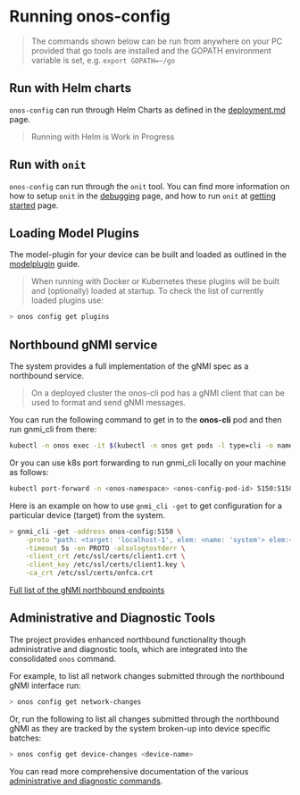 # Running onos-config 

> The commands shown below can be run from anywhere on your PC provided that go tools are installed
> and the GOPATH environment variable is set, e.g. `export GOPATH=~/go`

## Run with Helm charts
`onos-config` can run through Helm Charts as defined in the [deployment.md](deployment.md) page.
> Running with Helm is Work in Progress

## Run with `onit`
`onos-config` can run through the `onit` tool. You can find more information on how to setup `onit` in the
 [debugging](../../onos-test/docs/debugging.md) page,
 and how to run `onit` at [getting started](../../onos-test/docs/getting-started.md) page.

## Loading Model Plugins 
The model-plugin for your device can be built and loaded as outlined in the [modelplugin](modelplugin.md) guide.
> When running with Docker or Kubernetes these plugins will be built and (optionally) loaded
at startup. To check the list of currently loaded plugins use:
```bash
> onos config get plugins
```

## Northbound gNMI service
The system provides a full implementation of the gNMI spec as a northbound service.

> On a deployed cluster the onos-cli pod has a gNMI client that can be used to
> format and send gNMI messages.

You can run the following command to get in to the **onos-cli** pod and then run gnmi_cli from there:

```bash
kubectl -n onos exec -it $(kubectl -n onos get pods -l type=cli -o name) -- /bin/sh
```

Or you can use k8s port forwarding to run gnmi_cli locally on your machine as follows:

```bash
kubectl port-forward -n <onos-namespace> <onos-config-pod-id> 5150:5150
```

Here is an example on how to use `gnmi_cli -get` to get configuration for a particular device (target) from the system.

```bash
> gnmi_cli -get -address onos-config:5150 \
    -proto "path: <target: 'localhost-1', elem: <name: 'system'> elem:<name:'config'> elem: <name: 'motd-banner'>>" \
    -timeout 5s -en PROTO -alsologtostderr \
    -client_crt /etc/ssl/certs/client1.crt \
    -client_key /etc/ssl/certs/client1.key \
    -ca_crt /etc/ssl/certs/onfca.crt
```
[Full list of the gNMI northbound endpoints](gnmi.md)

## Administrative and Diagnostic Tools
The project provides enhanced northbound functionality though administrative and 
diagnostic tools, which are integrated into the consolidated `onos` command.

For example, to list all network changes submitted through the northbound gNMI interface run:
```bash
> onos config get network-changes
```

Or, run the following to list all changes submitted through the northbound gNMI 
as they are tracked by the system broken-up into device specific batches:
```bash
> onos config get device-changes <device-name>
```

You can read more comprehensive documentation of the various 
[administrative and diagnostic commands](cli.md).
